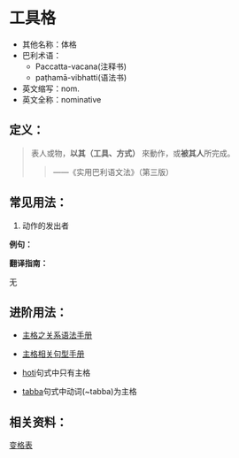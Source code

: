 # 工具格

- 其他名称：体格
- 巴利术语：
  - Paccatta-vacana(注释书)
  - paṭhamā-vibhatti(语法书)
- 英文缩写：nom.
- 英文全称：nominative

## 定义：

>表人或物，**以其（工具、方式）** 來動作，或**被其人**所完成。
>>——《实用巴利语文法》（第三版）

## 常见用法：

1. 动作的发出者

**例句：**

**翻译指南：**

无

## 进阶用法：

- [主格之关系语法手册](../basic-relation/nom.md)
- [主格相关句型手册](../grammar/readme.md)

- [hoti](hoti.md)句式中只有主格
- [tabba](tabba.md)句式中动词(~tabba)为主格

## 相关资料：

[变格表](ending-table.md)
